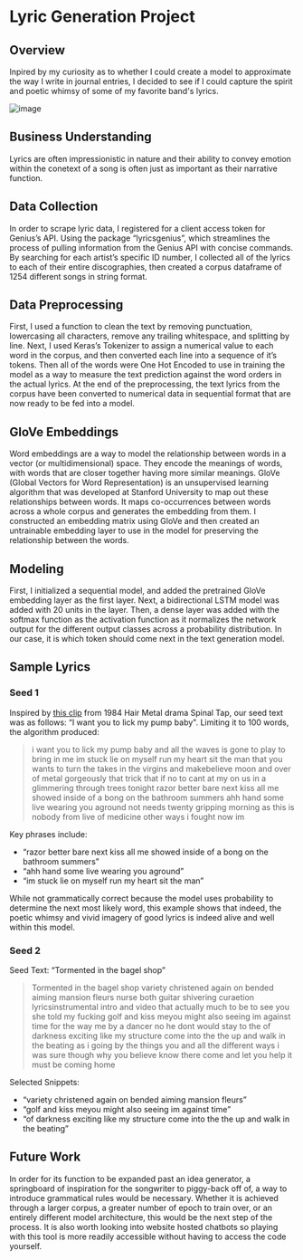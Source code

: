 # Lyric Generation Project
## Overview
Inpired by my curiosity as to whether I could create a model to approximate the way I write in journal entries, I decided to see if I could capture the spirit and poetic whimsy of some of my favorite band's lyrics. 

![image](https://user-images.githubusercontent.com/110851861/212820687-f6523072-2e39-465f-adb1-5f6090594fdf.png)

## Business Understanding
Lyrics are often impressionistic in nature and their ability to convey emotion within the conetext of a song is often just as important as their narrative function. 

## Data Collection
In order to scrape lyric data, I registered for a client access token for Genius’s API. Using the package “lyricsgenius”, which streamlines the process of pulling information from the Genius API with concise commands. By searching for each artist’s specific ID number, I collected all of the lyrics to each of their entire discographies, then created a corpus dataframe of 1254 different songs in string format.

## Data Preprocessing
First, I used a function to clean the text by removing punctuation, lowercasing all characters, remove any trailing whitespace, and splitting by line. Next, I used Keras’s Tokenizer to assign a numerical value to each word in the corpus, and then converted each line into a sequence of it’s tokens. Then all of the words were One Hot Encoded to use in training the model as a way to measure the text prediction against the word orders in the actual lyrics. At the end of the preprocessing, the text lyrics from the corpus have been converted to numerical data in sequential format that are now ready to be fed into a model.

## GloVe Embeddings
Word embeddings are a way to model the relationship between words in a vector (or multidimensional) space. They encode the meanings of words, with words that are closer together having more similar meanings. GloVe (Global Vectors for Word Representation) is an unsupervised learning algorithm that was developed at Stanford University to map out these relationships between words. It maps co-occurrences between words across a whole corpus and generates the embedding from them. I constructed an embedding matrix using GloVe and then created an untrainable embedding layer to use in the model for preserving the relationship between the words.

## Modeling

First, I initialized a sequential model, and added the pretrained GloVe embedding layer as the first layer. Next, a bidirectional LSTM model was added with 20 units in the layer. 
Then, a dense layer was added with the softmax function as the activation function as it normalizes the network output for the different output classes across a probability distribution. In our case, it is which token should come next in the text generation model. 

## Sample Lyrics

### Seed 1
Inspired by [this clip](https://www.youtube.com/watch?v=H7vk5keNbRc&ab_channel=ScantRegard) from 1984 Hair Metal drama Spinal Tap, our seed text was as follows:  “I want you to lick my pump baby". Limiting it to 100 words, the algorithm produced:
> i want you to lick my pump baby and all the waves is gone to play to bring in me im stuck lie on myself run my heart sit the man that you wants to turn the takes in the virgins and makebelieve moon and over of metal gorgeously that trick that if no to cant at my on us in a glimmering through trees tonight razor better bare next kiss all me showed inside of a bong on the bathroom summers ahh hand some live wearing you aground not needs twenty gripping morning as this is nobody from live of medicine other ways i fought now im

Key phrases include:
- “razor better bare next kiss all me showed inside of a bong on the bathroom summers”
- “ahh hand some live wearing you aground”
- “im stuck lie on myself run my heart sit the man”

While not grammatically correct because the model uses probability to determine the next most likely word, this example shows that indeed, the poetic whimsy and vivid imagery of good lyrics is indeed alive and well within this model.

### Seed 2
Seed Text: “Tormented in the bagel shop” 
> Tormented in the bagel shop variety christened again on bended aiming mansion fleurs nurse both guitar shivering curaetion lyricsinstrumental intro and video that actually much to be to see you she told my fucking golf and kiss meyou might also seeing im against time for the way me by a dancer no he dont would stay to the of darkness exciting like my structure come into the the up and walk in the beating as i going by the things you and all the different ways i was sure though why you believe know there come and let you help it must be coming home

Selected Snippets:
- “variety christened again on bended aiming mansion fleurs”
- “golf and kiss meyou might also seeing im against time”
- “of darkness exciting like my structure come into the the up and walk in the beating”

## Future Work
In order for its function to be expanded past an idea generator, a springboard of inspiration for the songwriter to piggy-back off of, a way to introduce grammatical rules would be necessary. Whether it is achieved through a larger corpus, a greater number of epoch to train over, or an entirely different model architecture, this would be the next step of the process. It is also worth looking into website hosted chatbots so playing with this tool is more readily accessible without having to access the code yourself.
